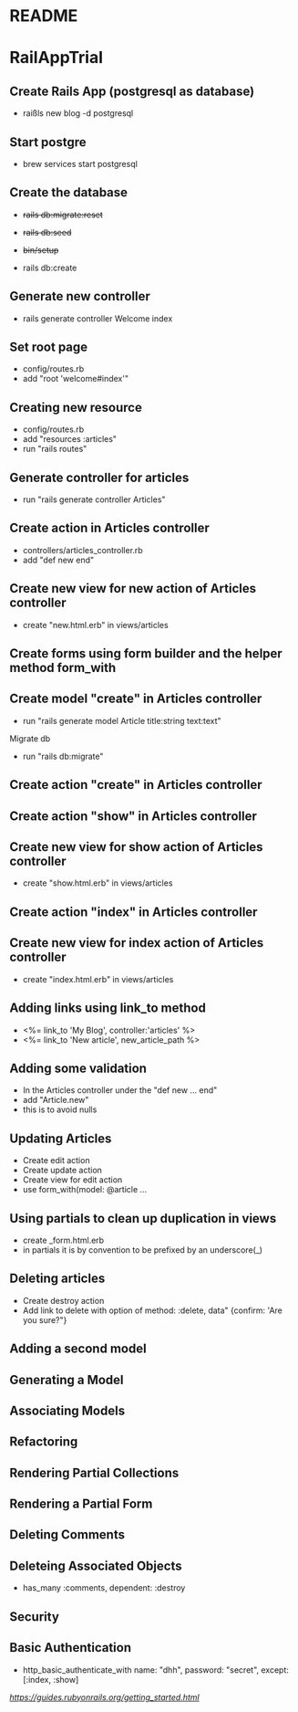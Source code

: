 # README

# RailAppTrial

## Create Rails App (postgresql as database)

- raißls new blog -d postgresql

## Start postgre

- brew services start postgresql

## Create the database

- ~~rails db:migrate:reset~~
- ~~rails db:seed~~
- ~~bin/setup~~

- rails db:create

## Generate new controller

- rails generate controller Welcome index

## Set root page

- config/routes.rb
- add "root 'welcome#index'"

## Creating new resource

- config/routes.rb
- add "resources :articles"
- run "rails routes"

## Generate controller for articles

- run "rails generate controller Articles"

## Create action in Articles controller

- controllers/articles_controller.rb
- add "def new
  end"

## Create new view for new action of Articles controller

- create "new.html.erb" in views/articles

## Create forms using form builder and the helper method form_with

## Create model "create" in Articles controller

- run "rails generate model Article title:string text:text"

Migrate db

- run "rails db:migrate"

## Create action "create" in Articles controller

## Create action "show" in Articles controller

## Create new view for show action of Articles controller

- create "show.html.erb" in views/articles

## Create action "index" in Articles controller

## Create new view for index action of Articles controller

- create "index.html.erb" in views/articles

## Adding links using link_to method

- <%= link_to 'My Blog', controller:'articles' %>
- <%= link_to 'New article', new_article_path %>

## Adding some validation

- In the Articles controller under the "def new ... end"
- add "Article.new"
- this is to avoid nulls

## Updating Articles

- Create edit action
- Create update action
- Create view for edit action
- use form_with(model: @article ...

## Using partials to clean up duplication in views

- create \_form.html.erb
- in partials it is by convention to be prefixed by an underscore(\_)

## Deleting articles

- Create destroy action
- Add link to delete with option of method: :delete, data" {confirm: 'Are you sure?"}

## Adding a second model

## Generating a Model

## Associating Models

## Refactoring

## Rendering Partial Collections

## Rendering a Partial Form

## Deleting Comments

## Deleteing Associated Objects

- has_many :comments, dependent: :destroy

## Security

## Basic Authentication

- http_basic_authenticate_with name: "dhh", password: "secret", except: [:index, :show]

_https://guides.rubyonrails.org/getting_started.html_
